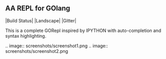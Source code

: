AA REPL for GOlang
-------------------

|Build Status|  |Landscape| |Gitter|

This is a complete GORepl inspired by IPYTHON with auto-completion and syntax highlighting.



.. image:: screenshots/screenshot1.png
.. image:: screenshots/screenshot2.png

